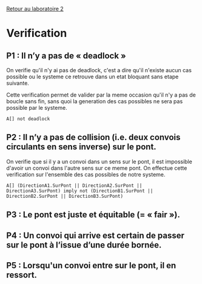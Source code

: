 [Retour au laboratoire 2](../TP2/)

# Verification

## P1 : Il n’y a pas de « deadlock »

On verifie qu'il n'y ai pas de deadlock, c'est a dire qu'il n'existe aucun cas possible ou le systeme ce retrouve dans un etat bloquant sans etape suivante.

Cette verification permet de valider par la meme occasion qu'il n'y a pas de boucle sans fin, sans quoi la generation des cas possibles ne sera pas possible par le systeme.

```
A[] not deadlock
```

## P2 : Il n’y a pas de collision (i.e. deux convois circulants en sens inverse) sur le pont.

On verifie que si il y a un convoi dans un sens sur le pont, il est impossible d'avoir un convoi dans l'autre sens sur ce meme pont. On effectue cette verification sur l'ensemble des cas possibles de notre systeme.

```
A[] (DirectionA1.SurPont || DirectionA2.SurPont || DirectionA3.SurPont) imply not (DirectionB1.SurPont || DirectionB2.SurPont || DirectionB3.SurPont)
```

## P3 : Le pont est juste et équitable (= « fair »).

## P4 : Un convoi qui arrive est certain de passer sur le pont à l’issue d’une durée bornée.

## P5 : Lorsqu'un convoi entre sur le pont, il en ressort.